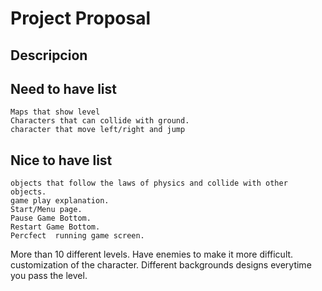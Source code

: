 # Project Proposal


## Descripcion






## Need to have list
    Maps that show level
    Characters that can collide with ground.
    character that move left/right and jump



## Nice to have list
    objects that follow the laws of physics and collide with other objects.
    game play explanation.
    Start/Menu page.
    Pause Game Bottom.
    Restart Game Bottom.
    Percfect  running game screen.
More than 10 different levels.
Have enemies to make it more difficult.
customization of the character.
Different backgrounds designs everytime you pass the level.
